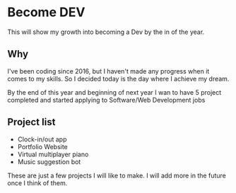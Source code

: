 # Become DEV

This will show my growth into becoming a Dev by the in of the year. 

## Why
I've been coding since 2016, but I haven't made any progress when it comes to my skills. So I decided today is the day where I achieve my dream. 

By the end of this year and beginning of next year I wan to have 5 project completed and started applying to Software/Web Development jobs

## Project list 
- Clock-in/out app
- Portfolio Website
- Virtual multiplayer piano
- Music suggestion bot

These are just a few projects I will like to make. I will add more in the future once I think of them. 
